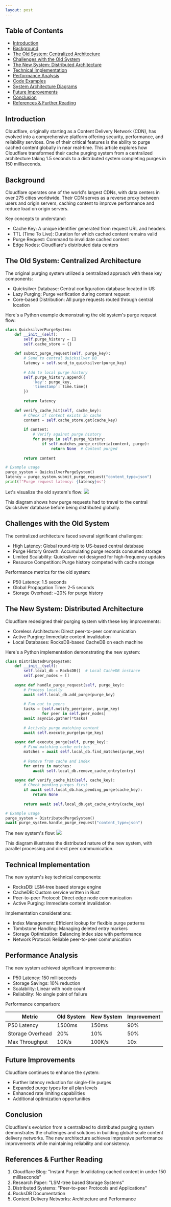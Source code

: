 ```yaml
---
layout: post
---
```


## Table of Contents
- [Introduction](#introduction)
- [Background](#background)
- [The Old System: Centralized Architecture](#the-old-system-centralized-architecture)
- [Challenges with the Old System](#challenges-with-the-old-system)
- [The New System: Distributed Architecture](#the-new-system-distributed-architecture)
- [Technical Implementation](#technical-implementation)
- [Performance Analysis](#performance-analysis)
- [Code Examples](#code-examples)
- [System Architecture Diagrams](#system-architecture-diagrams)
- [Future Improvements](#future-improvements)
- [Conclusion](#conclusion)
- [References & Further Reading](#references--further-reading)

## Introduction

Cloudflare, originally starting as a Content Delivery Network (CDN), has evolved into a comprehensive platform offering security, performance, and reliability services. One of their critical features is the ability to purge cached content globally in near real-time. This article explores how Cloudflare transformed their cache purging system from a centralized architecture taking 1.5 seconds to a distributed system completing purges in 150 milliseconds.

## Background

Cloudflare operates one of the world's largest CDNs, with data centers in over 275 cities worldwide. Their CDN serves as a reverse proxy between users and origin servers, caching content to improve performance and reduce load on origin servers.

Key concepts to understand:

- Cache Key: A unique identifier generated from request URL and headers
- TTL (Time To Live): Duration for which cached content remains valid
- Purge Request: Command to invalidate cached content
- Edge Nodes: Cloudflare's distributed data centers

## The Old System: Centralized Architecture

The original purging system utilized a centralized approach with these key components:

- Quicksilver Database: Central configuration database located in US
- Lazy Purging: Purge verification during content request
- Core-based Distribution: All purge requests routed through central location

Here's a Python example demonstrating the old system's purge request flow:

```python
class QuicksilverPurgeSystem:
    def __init__(self):
        self.purge_history = []
        self.cache_store = {}
        
    def submit_purge_request(self, purge_key):
        # Send to central Quicksilver DB
        latency = self.send_to_quicksilver(purge_key)
        
        # Add to local purge history
        self.purge_history.append({
            'key': purge_key,
            'timestamp': time.time()
        })
        
        return latency
    
    def verify_cache_hit(self, cache_key):
        # Check if content exists in cache
        content = self.cache_store.get(cache_key)
        
        if content:
            # Verify against purge history
            for purge in self.purge_history:
                if self.matches_purge_criteria(content, purge):
                    return None  # Content purged
        
        return content

# Example usage
purge_system = QuicksilverPurgeSystem()
latency = purge_system.submit_purge_request("content_type=json")
print(f"Purge request latency: {latency}ms")
```

Let's visualize the old system's flow:
[![](https://mermaid.ink/img/pako:eNptUc1OwzAMfpUo5_ECOexAB-KAYNAbyiUkbmeRn-IkoGnau-OpLRsrOSX29-f4IG1yIJXM8FkhWtig6ckEHQWfwVBBi4OJRTQeIZZl_c718MQay85LRfuR0X8BLZvPZQd04mYdx-5ocLNez4pKtPU9YBHbSj2I11PCPCWYMQy_sFHiPtG3ISdKEg2rkfFicztSLnDMOvsrVh48WlPgP6cz8IrVlkQgMIrHZNnmATMX9kuvPxM1KXZI4dcSU7waiOHjT6gpTZPC4KGAXMkAFAw6XtfhxNKS4wTQUvHVQWeqL1rqeGSoqSW1-2ilKlRhJSnVfidVZ3zmVx0cjzvteobwXt5SChPo-APGhbrX?type=png)](https://mermaid.live/edit#pako:eNptUc1OwzAMfpUo5_ECOexAB-KAYNAbyiUkbmeRn-IkoGnau-OpLRsrOSX29-f4IG1yIJXM8FkhWtig6ckEHQWfwVBBi4OJRTQeIZZl_c718MQay85LRfuR0X8BLZvPZQd04mYdx-5ocLNez4pKtPU9YBHbSj2I11PCPCWYMQy_sFHiPtG3ISdKEg2rkfFicztSLnDMOvsrVh48WlPgP6cz8IrVlkQgMIrHZNnmATMX9kuvPxM1KXZI4dcSU7waiOHjT6gpTZPC4KGAXMkAFAw6XtfhxNKS4wTQUvHVQWeqL1rqeGSoqSW1-2ilKlRhJSnVfidVZ3zmVx0cjzvteobwXt5SChPo-APGhbrX)

This diagram shows how purge requests had to travel to the central Quicksilver database before being distributed globally.

## Challenges with the Old System

The centralized architecture faced several significant challenges:

- High Latency: Global round-trip to US-based central database
- Purge History Growth: Accumulating purge records consumed storage
- Limited Scalability: Quicksilver not designed for high-frequency updates
- Resource Competition: Purge history competed with cache storage

Performance metrics for the old system:

- P50 Latency: 1.5 seconds
- Global Propagation Time: 2-5 seconds
- Storage Overhead: ~20% for purge history

## The New System: Distributed Architecture

Cloudflare redesigned their purging system with these key improvements:

- Coreless Architecture: Direct peer-to-peer communication
- Active Purging: Immediate content invalidation
- Local Databases: RocksDB-based CacheDB on each machine

Here's a Python implementation demonstrating the new system:

```python
class DistributedPurgeSystem:
    def __init__(self):
        self.local_db = RocksDB()  # Local CacheDB instance
        self.peer_nodes = []
        
    async def handle_purge_request(self, purge_key):
        # Process locally
        await self.local_db.add_purge(purge_key)
        
        # Fan out to peers
        tasks = [self.notify_peer(peer, purge_key) 
                for peer in self.peer_nodes]
        await asyncio.gather(*tasks)
        
        # Actively purge matching content
        await self.execute_purge(purge_key)
        
    async def execute_purge(self, purge_key):
        # Find matching cache entries
        matches = await self.local_db.find_matches(purge_key)
        
        # Remove from cache and index
        for entry in matches:
            await self.local_db.remove_cache_entry(entry)
            
    async def verify_cache_hit(self, cache_key):
        # Check pending purges first
        if await self.local_db.has_pending_purge(cache_key):
            return None
            
        return await self.local_db.get_cache_entry(cache_key)

# Example usage
purge_system = DistributedPurgeSystem()
await purge_system.handle_purge_request("content_type=json")
```

The new system's flow:
[![](https://mermaid.ink/img/pako:eNqFUctuAyEM_BXEOf0BDpHapD3lsGpuFRcXnF0kwBswlaoo_172kU3aVAon7BnPDPgkDVmUSmY8FowGtw7aBEFHUU8PiZ1xPUQWG-8w8n1_Rwb8q23xHmoQ04Dkf9TAdLh90XGCJvGn9XpRU2JfPoOrIiW1KN6HeHm2X0h1YBaqdKaEj9hLIiXeIAoqLJjGnNeMooEE3qMXTSKDObvYTuCYdPK7dX427L5m6ytxsfptO2vesjHav0kH-fFL1PyiDYXeI6NcyYApgLN1Z6dhTEvuMKCWql4tHqB41lLHc6VCYdp_RyMVp4Irmai0nVQH8LlWpbfAl4Uv3bqeD6JLff4Bmz-2gg?type=png)](https://mermaid.live/edit#pako:eNqFUctuAyEM_BXEOf0BDpHapD3lsGpuFRcXnF0kwBswlaoo_172kU3aVAon7BnPDPgkDVmUSmY8FowGtw7aBEFHUU8PiZ1xPUQWG-8w8n1_Rwb8q23xHmoQ04Dkf9TAdLh90XGCJvGn9XpRU2JfPoOrIiW1KN6HeHm2X0h1YBaqdKaEj9hLIiXeIAoqLJjGnNeMooEE3qMXTSKDObvYTuCYdPK7dX427L5m6ytxsfptO2vesjHav0kH-fFL1PyiDYXeI6NcyYApgLN1Z6dhTEvuMKCWql4tHqB41lLHc6VCYdp_RyMVp4Irmai0nVQH8LlWpbfAl4Uv3bqeD6JLff4Bmz-2gg)

This diagram illustrates the distributed nature of the new system, with parallel processing and direct peer communication.

## Technical Implementation

The new system's key technical components:

- RocksDB: LSM-tree based storage engine
- CacheDB: Custom service written in Rust
- Peer-to-peer Protocol: Direct edge node communication
- Active Purging: Immediate content invalidation

Implementation considerations:

- Index Management: Efficient lookup for flexible purge patterns
- Tombstone Handling: Managing deleted entry markers
- Storage Optimization: Balancing index size with performance
- Network Protocol: Reliable peer-to-peer communication

## Performance Analysis

The new system achieved significant improvements:

- P50 Latency: 150 milliseconds
- Storage Savings: 10% reduction
- Scalability: Linear with node count
- Reliability: No single point of failure

Performance comparison:

| Metric | Old System | New System | Improvement |
|--------|------------|------------|-------------|
| P50 Latency | 1500ms | 150ms | 90% |
| Storage Overhead | 20% | 10% | 50% |
| Max Throughput | 10K/s | 100K/s | 10x |

## Future Improvements

Cloudflare continues to enhance the system:

- Further latency reduction for single-file purges
- Expanded purge types for all plan levels
- Enhanced rate limiting capabilities
- Additional optimization opportunities

## Conclusion

Cloudflare's evolution from a centralized to distributed purging system demonstrates the challenges and solutions in building global-scale content delivery networks. The new architecture achieves impressive performance improvements while maintaining reliability and consistency.

## References & Further Reading

1. Cloudflare Blog: "Instant Purge: Invalidating cached content in under 150 milliseconds"
2. Research Paper: "LSM-tree based Storage Systems"
3. Distributed Systems: "Peer-to-peer Protocols and Applications"
4. RocksDB Documentation
5. Content Delivery Networks: Architecture and Performance
